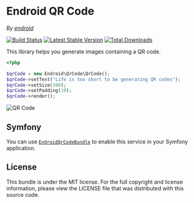 Endroid QR Code
==============


*By [endroid](http://endroid.nl/)*

[![Build Status](https://secure.travis-ci.org/endroid/QrCode.png)](http://travis-ci.org/endroid/QrCode)
[![Latest Stable Version](https://poser.pugx.org/endroid/qrcode/v/stable.png)](https://packagist.org/packages/endroid/qrcode)
[![Total Downloads](https://poser.pugx.org/endroid/qrcode/downloads.png)](https://packagist.org/packages/endroid/qrcode)

This library helps you generate images containing a QR code.

```php
<?php

$qrCode = new Endroid\QrCode\QrCode();
$qrCode->setText("Life is too short to be generating QR codes");
$qrCode->setSize(300);
$qrCode->setPadding(10);
$qrCode->render();
```

![QR Code](http://endroid.nl/qrcode/Life_is_too_short_to_be_generating_QR_codes.png)

## Symfony

You can use [`EndroidQrCodeBundle`](https://github.com/endroid/EndroidQrCodeBundle) to enable this service in your Symfony application.

## License

This bundle is under the MIT license. For the full copyright and license information, please view the LICENSE file that
was distributed with this source code.
